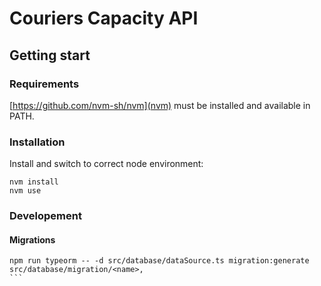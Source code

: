 # Couriers Capacity API

## Getting start

### Requirements

[https://github.com/nvm-sh/nvm](nvm) must be installed and available in PATH.

### Installation

Install and switch to correct node environment:
```
nvm install
nvm use
```

### Developement

#### Migrations
````
npm run typeorm -- -d src/database/dataSource.ts migration:generate src/database/migration/<name>,
```